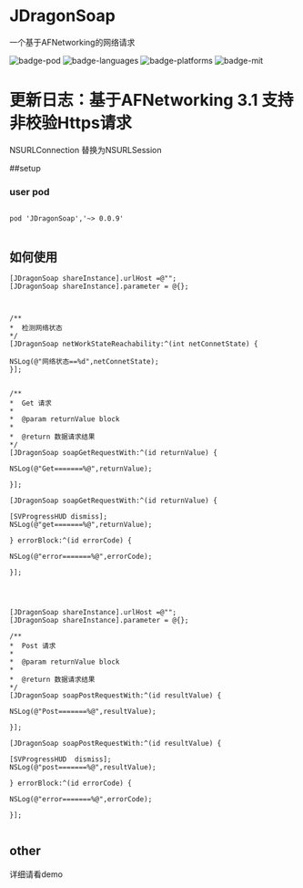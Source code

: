# JDragonSoap
一个基于AFNetworking的网络请求

![badge-pod] ![badge-languages] ![badge-platforms] ![badge-mit]



# 更新日志：基于AFNetworking 3.1  支持非校验Https请求

NSURLConnection 替换为NSURLSession 

##setup

### user pod

```

pod 'JDragonSoap','~> 0.0.9'


```


## 如何使用


```
[JDragonSoap shareInstance].urlHost =@"";
[JDragonSoap shareInstance].parameter = @{};



/**
*  检测网络状态
*/
[JDragonSoap netWorkStateReachability:^(int netConnetState) {

NSLog(@"网络状态==%d",netConnetState);
}];


/**
*  Get 请求
*
*  @param returnValue block
*
*  @return 数据请求结果
*/
[JDragonSoap soapGetRequestWith:^(id returnValue) {

NSLog(@"Get=======%@",returnValue);

}];

[JDragonSoap soapGetRequestWith:^(id returnValue) {

[SVProgressHUD dismiss];
NSLog(@"get=======%@",returnValue);

} errorBlock:^(id errorCode) {

NSLog(@"error=======%@",errorCode);

}];




```



```
[JDragonSoap shareInstance].urlHost =@"";
[JDragonSoap shareInstance].parameter = @{};

/**
*  Post 请求
*
*  @param returnValue block
*
*  @return 数据请求结果
*/
[JDragonSoap soapPostRequestWith:^(id resultValue) {

NSLog(@"Post=======%@",resultValue);

}];

[JDragonSoap soapPostRequestWith:^(id resultValue) {

[SVProgressHUD  dismiss];
NSLog(@"post=======%@",resultValue);

} errorBlock:^(id errorCode) {

NSLog(@"error=======%@",errorCode);

}];


```


## other

详细请看demo



[badge-platforms]: https://img.shields.io/badge/platforms-iOS-lightgrey.svg
[badge-pod]: https://img.shields.io/cocoapods/v/JDragonSoap.svg?label=version
[badge-languages]: https://img.shields.io/badge/languages-ObjC-orange.svg
[badge-mit]: https://img.shields.io/badge/license-MIT-blue.svg



